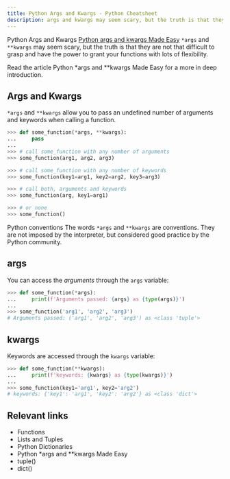 ```yaml
---
title: Python Args and Kwargs - Python Cheatsheet
description: args and kwargs may seem scary, but the truth is that they are not that difficult to grasp and have the power to grant your functions with flexibility and readability
---
```


<base-title :title="frontmatter.title" :description="frontmatter.description">
Python Args and Kwargs
</base-title>

<base-disclaimer>
  <base-disclaimer-title>
    <a href="https://docs.python.org/3/tutorial/index.html">Python args and kwargs Made Easy</a>
  </base-disclaimer-title>
  <base-disclaimer-content>
    <code>*args</code> and <code>**kwargs</code> may seem scary, but the truth is that they are not that difficult to grasp and have the power to grant your functions with lots of flexibility.
  </base-disclaimer-content>
</base-disclaimer>

Read the article <router-link to="/blog/python-easy-args-kwargs">Python \*args and \*\*kwargs Made Easy</router-link> for a more in deep introduction.

## Args and Kwargs

`*args` and `**kwargs` allow you to pass an undefined number of arguments and keywords when calling a function.

```python
>>> def some_function(*args, **kwargs):
...     pass
...
>>> # call some_function with any number of arguments
>>> some_function(arg1, arg2, arg3)

>>> # call some_function with any number of keywords
>>> some_function(key1=arg1, key2=arg2, key3=arg3)

>>> # call both, arguments and keywords
>>> some_function(arg, key1=arg1)

>>> # or none
>>> some_function()
```

<base-warning>
  <base-warning-title>
    Python conventions
  </base-warning-title>
  <base-warning-content>
    The words <code>*args</code> and <code>**kwargs</code> are conventions. They are not imposed by the interpreter, but considered good practice by the Python community.
  </base-warning-content>
</base-warning>

## args

You can access the _arguments_ through the `args` variable:

```python
>>> def some_function(*args):
...     print(f'Arguments passed: {args} as {type(args)}')
...
>>> some_function('arg1', 'arg2', 'arg3')
# Arguments passed: ('arg1', 'arg2', 'arg3') as <class 'tuple'>
```

## kwargs

Keywords are accessed through the `kwargs` variable:

```python
>>> def some_function(**kwargs):
...     print(f'keywords: {kwargs} as {type(kwargs)}')
...
>>> some_function(key1='arg1', key2='arg2')
# keywords: {'key1': 'arg1', 'key2': 'arg2'} as <class 'dict'>
```

## Relevant links

- <router-link to="/cheatsheet/functions">Functions</router-link>
- <router-link to="/cheatsheet/lists-and-tuples">Lists and Tuples</router-link>
- <router-link to="/cheatsheet/dictionaries">Python Dictionaries</router-link>
- <router-link to="/blog/python-easy-args-kwargs">Python *args and **kwargs Made Easy</router-link>
- <router-link to="/builtin/tuple">tuple()</router-link>
- <router-link to="/builtin/dict">dict()</router-link>
